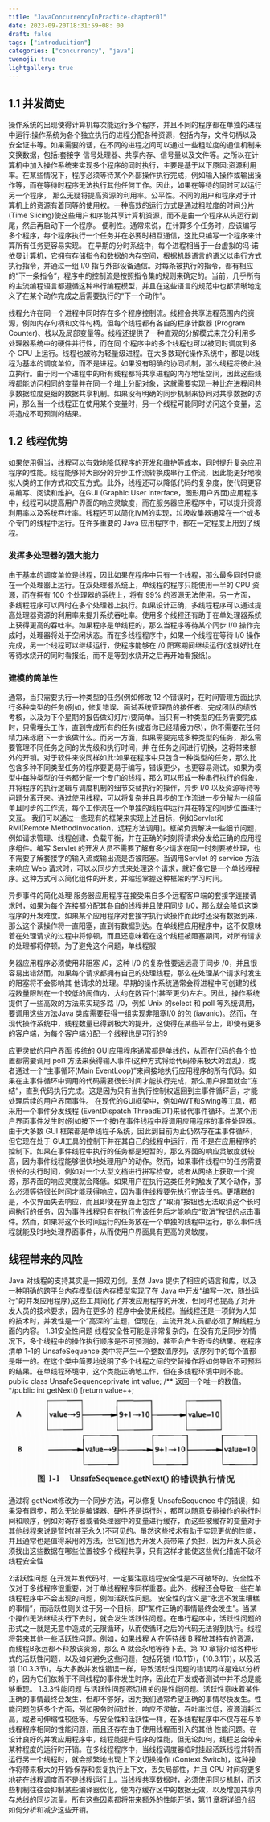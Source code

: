 ```yaml
---
title: "JavaConcurrencyInPractice-chapter01"
date: 2023-09-20T18:31:59+08: 00
draft: false
tags: ["introducition"]
categories: ["concurrency", "java"]
twemoji: true
lightgallery: true
---
```


## 1.1 并发简史
操作系统的出现使得计算机每次能运行多个程序，并且不同的程序都在单独的进程中运行:操作系统为各个独立执行的进程分配各种资源，包括内存，文件句柄以及安全证书等。如果需要的话，在不同的进程之间可以通过一些粗粒度的通信机制来交换数据，包括:套接字
信号处理器、共享内存、信号量以及文件等。之所以在计算机中加入操作系统来实现多个程序的同时执行，主要是基于以下原因:资源利用率。在某些情况下，程序必须等待某个外部操作执行完成，例如输入操作或输出操作等，而在等待时程序无法执行其他任何工作。因此，如果在等待的同时可以运行另一个程序，
那么无疑将提高资源的利用率。公平性。不同的用户和程序对于计算机上的资源有着同等的使用权。一种高效的运行方式是通过粗粒度的时间分片(Time Slicing)使这些用户和序能共享计算机资源，而不是由一个程序从头运行到尾，然后再启动下一个程序。
便利性。通常来说，在计算多个任务时，应该编写多个程序，每个程序执行一个任务并在必要时相互通信，这比只编写一个程序来计算所有任务更容易实现。
在早期的分时系统中，每个进程相当于一台虚拟的冯·诺依曼计算机，它拥有存储指令和数据的内存空间，根据机器语言的语义以串行方式执行指令，并通过一组 I/0 指与外部设备通信。对每条被执行的指令，都有相应的“下一条指令”，程序中的控制流是按照指令集的规则来确定的。当前，几乎所有的主流编程语言都遵循这种串行编程模型，并且在这些语言的规范中也都清晰地定义了在某个动作完成之后需要执行的“下一个动作”。

线程允许在同一个进程中同时存在多个程序控制流。线程会共享进程范围内的资源，例如内存句柄和文件句柄，但每个线程都有各自的程序计数器 (Program Counter)、栈以及局部变量等。线程还提供了一种直观的分解模式来充分利用多处理器系统中的硬件并行性，而在同
个程序中的多个线程也可以被同时调度到多个 CPU 上运行。线程也被称为轻量级进程。在大多数现代操作系统中，都是以线程为基本的调度单位，而不是进程。如果没有明确的协同机制，那么线程将彼此独立执行。由于同一个进程中的所有线程都将共享进程的内存地址空间，因此这些线程都能访问相同的变量并在同一个堆上分配对象，这就需要实现一种比在进程间共享数据粒度更细的数据共享机制。如果没有明确的同步机制来协同对共享数据的访问，那么当一个线程正在使用某个变量时，另一个线程可能同时访问这个变量，这将造成不可预测的结果。

## 1.2 线程优势
如果使用得当，线程可以有效地降低程序的开发和维护等成本，同时提升复杂应用程序的性能。线程能够将大部分的异步工作流转换成串行工作流，因此能更好地模拟人类的工作方式和交互方式。此外，线程还可以降低代码的复杂度，使代码更容易编写、阅读和维护。在GUI (Graphic User Interface，图形用户界面)应用程序中，线程可以提高用户界面的响应灵敏度，而在服务器应用程序中，可以提升资源利用率以及系统吞吐率。线程还可以简化IVM的实现，垃圾收集器通常在一个或多个专门的线程中运行。在许多重要的 Java 应用程序中，都在一定程度上用到了线程。

### 发挥多处理器的强大能力
由于基本的调度单位是线程，因此如果在程序中只有一个线程，那么最多同时只能在一个处理器上运行。在双处理器系统上，单线程的程序只能使用一半的 CPU 资源，而在拥有 100 个处理器的系统上，将有 99% 的资源无法使用。另一方面，多线程程序可以同时在多个处理器上执行。如果设计正确，多线程程序可以通过提高处理器资源的利用率来提升系统吞吐率。使用多个线程还有助于在单处理器系统上获得更高的吞吐率。如果程序是单线程的，那么当程序等待某个同步 I/0 操作完成时，处理器将处于空闲状态。而在多线程程序中，如果一个线程在等待 I/0 操作完成，另一个线程可以继续运行，使程序能够在 /0 阳寒期间继续运行(这就好比在等待水烧开的同时看报纸，而不是等到水烧开之后再开始看报纸)。

### 建模的简单性
通常，当只需要执行一种类型的任务(例如修改 12 个错误时，在时间管理方面比执行多种类型的任务(例如，修复错误、面试系统管理员的接任者、完成团队的绩效考核，以及为下个星期的报告做幻灯片)要简单。当只有一种类型的任务需要完成时，只需埋头工作，直到完成所有的任务(或者你已经精疲力尽)，你不需要花任何精力来琢磨下一步该做什么。而另一方面，如果需要完成多种类型的任务，那么需要管理不同任务之间的优先级和执行时间，并
在任务之间进行切换，这将带来额外的开销。对于软件来说同样如此:如果在程序中只包含一种类型的任务，那么比包含多种不同类型任务的程序要更易于编写，错误更少，也更容易测试。如果为模型中每种类型的任务都分配一个专门的线程，那么可以形成一种串行执行的假象，并将程序的执行逻辑与调度机制的细节交替执行的操作，异步 I/0 以及资源等待等问题分离开来。通过使用线程，可以将复杂并且异步的工作流进一步分解为一组简单且同步的工作流，每个工作流在一个单独的线程中运行并在特定的同步位置进行交互。
我们可以通过一些现有的框架来实现上述目标，例如Servlet和RMI(Remote MethodInvocation，远程方法调用)。框架负责解决一些细节问题，例如请求管理、线程创建、负载平衡，并在正确的时刻将请求分发给正确的应用程序组件。编写 Servlet 的开发人员不需要了解有多少请求在同一时刻要被处理，也不需要了解套接字的输入流或输出流是否被阻塞。当调用Servlet 的 service 方法来响应 Web 请求时，可以以同步方式来处理这个请求，就好像它是一个单线程程序。这种方式可以简化组件的开发，并缩短掌握这种框架的学习时间。

异步事件的简化处理
服务器应用程序在接受来自多个远程客户端的套接字连接请求时，如果为每个连接都分配其各自的线程并且使用同步 I/0，那么就会降低这类程序的开发难度。如果某个应用程序对套接字执行读操作而此时还没有数据到来，那么这个读操作将一直阳塞，直到有数据到达。在单线程应用程序中，这不仅意味着在处理请求的过程中将停顿，而且还意味着在这个线程被阻塞期间，对所有请求的处理都将停顿。为了避免这个问题，单线程服

务器应用程序必须使用非阻塞 /0，这种 I/0 的复杂性要远远高于同步 /0，并且很容易出错然而，如果每个请求都拥有自己的处理线程，那么在处理某个请求时发生的阻塞将不会影响其
他请求的处理。早期的操作系统通常会将进程中可创建的线程数量限制在一个较低的闹值内，大约在数百个(甚至更少)左右。因此，操作系统提供了一些高效的方法来实现多路 I/0，例如 Unix 的select 和 poll 等系统调用，要调用这些方法Java 类库需要获得一组实现非阻塞I/0 的包 (iavanio)。然而，在现代操作系统中，线程数量已得到极大的提升，这使得在某些平台上，即使有更多的客户端，为每个客户端分配一个线程也是可行的9

应更灵敏的用户界面
传统的 GUI应用程序通常都是单线的，从而在代码的各个位置都需要调用 pol1 方法来获得输人事件(这种方式将给代码带来极大的混乱)，或者通过一个“主事循环(Main EventLoop)”来间接地执行应用程序的所有代码。如果在主事件循环中调用的代码需要很长时间才能执行完成，那么用户界面就会“冻结”，直到代码执行完成。这是因为只有当执行控制权返回到主事件循环后，才能处理后续的用户界面事件。
在现代的GUI框架中，例如AWT和Swing等工具，都采用一个事件分发线程 (EventDispatch ThreadEDT)来替代事件循环。当某个用户界面事件发生时(例如按下一个按)在事件线程中将调用应用程序的事件处理器。由于大多数 GUI 框架都是单线程子系统，因此到目前为止仍然存在主事件循环，但它现在处于 GUI工具的控制下并在其自己的线程中运行，而
不是在应用程序的控制下。如果在事件线程中执行的任务都是短暂的，那么界面的响应灵敏度就较高，因为事件线程能够很快地处理用户的动作。然而，如果事件线程中的任务需要很长的执行时间，例如对一个大型文档进行拼写检查，或者从网络上获取一个资源，那界面的响应灵度就会降低。如果用户在执行这类任务时触发了某个动作，那么必须等待很长时间才能获得响应，因为事件线程要先执行完该任务。更糟糕的是，不仅界面失去响应，而且即使在界面上包含了“取消”按钮也无法取消这个长时间执行的任务，因为事件线程只有在执行完该任务后才能响应“取消”按钮的点击事件。然而，如果将这个长时间运行的任务放在一个单独的线程中运行，那么事件线程就能及时地处理界面事件，从而使用户界面具有更高的灵敏度。

## 线程带来的风险
Java 对线程的支持其实是一把双刃剑。虽然 Java 提供了相应的语言和库，以及一种明确的跨平台内存模型(该内存模型实现了在 Java 中开发“编写一次，随处运行”的并发应用程序),这些工具简化了并发应用程序的开发，但同时也提高了对开发人员的技术要求，因为在更多的
程序中会使用线程。当线程还是一项鲜为人知的技术时，并发性是一个“高深的”主题，但现在，主流开发人员都必须了解线程方面的内容。
1.31安全性问题
线程安全性可能是非常复杂的，在没有充足同步的情况下，多个线程中的操作执行顺序是不可预测的，甚至会产生奇怪的结果。在程序清单 1-1的 UnsafeSequence 类中将产生一个整数值序列，该序列中的每个值都是唯一的。在这个类中简要地说明了多个线程之间的交替操作将如何导致不可预料的结果。在单线程环境中，这个类能正确地工作，但在多线程环境中则不能。
public class UnsafeSequenceprivate int value;
/** 返回一个唯一的数值。*/public int getNext() [return value++;
![](image/2023-09-20-18-57-28.png)


通过将 getNext修改为一个同步方法，可以修复 UnsafeSequence 中的错误，如果没有同步，那么无论是编译器、硬件还是运行时，都可以随意安排操作的执行时间和顺序，例如对寄存器或者处理器中的变量进行缓存，而这些被缓存的变量对于其他线程来说是暂时(甚至永久)不可见的。虽然这些技术有助于实现更优的性能，并且通常也是值得采用的方法，但它们也为开发人员带来了负担，因为开发人员必须找出这些数据在哪些位置被多个线程共享，只有这样才能使这些优化措施不破坏线程安全性

2活跃性问题
在开发并发代码时，一定要注意线程安全性是不可破坏的。安全性不仅对于多线程序很重要，对于单线程程序同样重要。此外，线程还会导致一些在单线程程序中不会出现的问题，例如活跃性问题。
安全性的含义是“永远不发生糟糕的事情”，而活跃性则关注于另一个目标，即“某件正确的事情最终会发生”。当某个操作无法继续执行下去时，就会发生活跃性问题。在串行程序中，活跃性问题的形式之一就是无意中造成的无限循环，从而使循环之后的代码无法得到执行。线程将带来其他一些活跃性问题。例如，如果线程 A 在等待线 B 释放其持有的资源，而线程B永远都不释放该资源，那么 A 就会永地等待下去。第 10 章将介绍各种形式的活跃性问题，以及如何避免这些问题，包括死锁 (10.1节)，(10.3.1节)，以及活锁 (10.3.3节)。与大多数并发性错误一样，导致活跃性问题的错误同样是难以分析的，因为它们依赖于不同线程的事件发生时序，因此在开发或者测试中并不总是能够重现。
1.3.3性能问题
与活跃性问题密切相关的是性能问题。活跃性意味着某件正确的事情最终会发生，但却不够好，因为我们通常希望正确的事情尽快发生。性能问题包括多个方面，例如服务时间过长，响应不灵敏，吞吐率过低，资源消耗过高，或者可伸缩性较低等。与安全性和活跃性一样，在多线程程序中不仅存在与单线程程序相同的性能问题，而且还存在由于使用线程而引入的其他
性能问题。在设计良好的并发应用程序中，线程能提升程序的性能，但无论如何，线程总会带来某种程度的运行时开销。在多线程程序中，当线程调度器临时挂起活跃线程并转而运行另一个线程时，就会频繁地出现上下文切换操作 (Context Switch)，这种操作将带来极大的开销:保存和恢复执行上下文，丢失局部性，并且 CPU 时间将更多地花在线程调度而不是线程运行上。当线程共享数据时，必须使用同步机制，而这些机制往往会抑制某些编译器优化，使内存缓存区中的数据无效，以及增加共享内存总线的同步流量。所有这些因素都将带来额外的性能开销，第11 章将详细介绍如何分析和减少这些开销。

